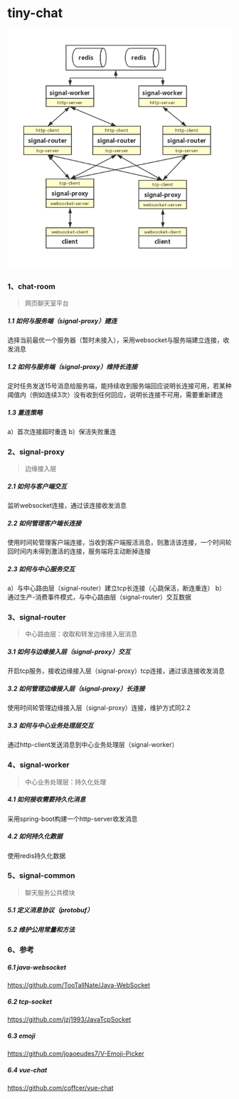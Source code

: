# tiny-chat
![ad](https://github.com/guijiamin/tiny-chat/blob/master/sys.png)

### 1、chat-room
> 网页聊天室平台
##### 1.1 如何与服务端（signal-proxy）建连
选择当前最优一个服务器（暂时未接入），采用websocket与服务端建立连接，收发消息
##### 1.2 如何与服务端（signal-proxy）维持长连接
定时任务发送15号消息给服务端，能持续收到服务端回应说明长连接可用，若某种阈值内（例如连续3次）没有收到任何回应，说明长连接不可用，需要重新建连
##### 1.3 重连策略
a）首次连接超时重连
b）保活失败重连

### 2、signal-proxy
> 边缘接入层
##### 2.1 如何与客户端交互
监听websocket连接，通过该连接收发消息
##### 2.2 如何管理客户端长连接
使用时间轮管理客户端连接，当收到客户端报活消息，则激活该连接，一个时间轮回时间内未得到激活的连接，服务端将主动断掉连接
##### 2.3 如何与中心服务交互
a）与中心路由层（signal-router）建立tcp长连接（心跳保活，断连重连）
b）通过生产-消费事件模式，与中心路由层（signal-router）交互数据

### 3、signal-router
> 中心路由层：收取和转发边缘接入层消息
##### 3.1 如何与边缘接入层（signal-proxy）交互
开启tcp服务，接收边缘接入层（signal-proxy）tcp连接，通过该连接收发消息
##### 3.2 如何管理边缘接入层（signal-proxy）长连接
使用时间轮管理边缘接入层（signal-proxy）连接，维护方式同2.2
##### 3.3 如何与中心业务处理层交互
通过http-client发送消息到中心业务处理层（signal-worker）

### 4、signal-worker
> 中心业务处理层：持久化处理
##### 4.1 如何接收需要持久化消息
采用spring-boot构建一个http-server收发消息
##### 4.2 如何持久化数据
使用redis持久化数据

### 5、signal-common
> 聊天服务公共模块
##### 5.1 定义消息协议（protobuf）
##### 5.2 维护公用常量和方法

### 6、参考
##### 6.1 java-websocket
https://github.com/TooTallNate/Java-WebSocket
##### 6.2 tcp-socket
https://github.com/jzj1993/JavaTcpSocket
##### 6.3 emoji
https://github.com/joaoeudes7/V-Emoji-Picker
##### 6.4 vue-chat
https://github.com/coffcer/vue-chat